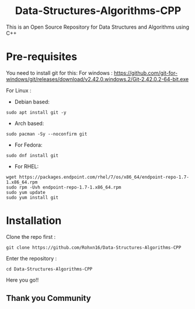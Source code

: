 <h1 align="center">Data-Structures-Algorithms-CPP</h1>
This is an Open Source Repository for Data Structures and Algorithms using C++

# Pre-requisites
You need to install git for this:
For windows : https://github.com/git-for-windows/git/releases/download/v2.42.0.windows.2/Git-2.42.0.2-64-bit.exe

For Linux : 
+ Debian based:
```
sudo apt install git -y
```

+ Arch based:
```
sudo pacman -Sy --noconfirm git
```

+ For Fedora:
```
sudo dnf install git
```

+ For RHEL:
```
wget https://packages.endpoint.com/rhel/7/os/x86_64/endpoint-repo-1.7-1.x86_64.rpm
sudo rpm -Uvh endpoint-repo-1.7-1.x86_64.rpm
sudo yum update
sudo yum install git
```

# Installation
Clone the repo first :
```
git clone https://github.com/Rohxn16/Data-Structures-Algorithms-CPP
```

Enter the repository :
```
cd Data-Structures-Algorithms-CPP
```

Here you go!!

## Thank you Community

